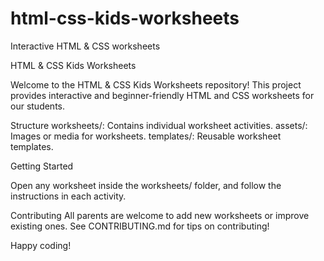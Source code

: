 # html-css-kids-worksheets
Interactive HTML &amp; CSS worksheets 

HTML & CSS Kids Worksheets

Welcome to the HTML & CSS Kids Worksheets repository!
This project provides interactive and beginner-friendly HTML and CSS worksheets for our students.

Structure
worksheets/: Contains individual worksheet activities.
assets/: Images or media for worksheets.
templates/: Reusable worksheet templates.

Getting Started

Open any worksheet inside the worksheets/ folder, and follow the instructions in each activity.

Contributing
All parents are welcome to add new worksheets or improve existing ones.
See CONTRIBUTING.md for tips on contributing!

Happy coding!
